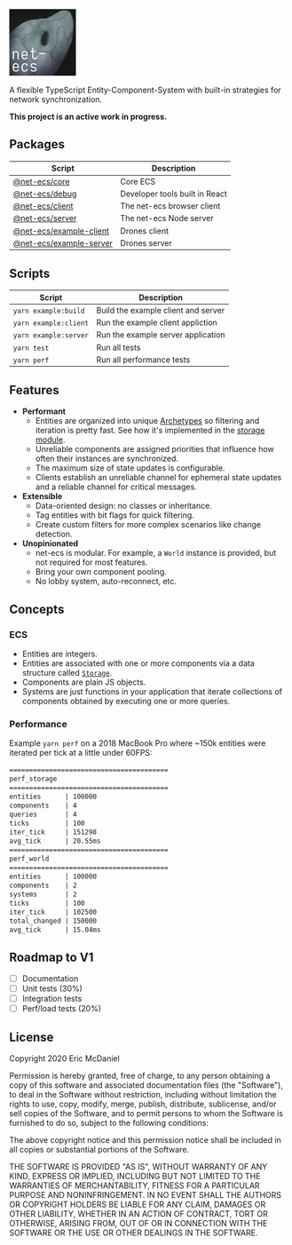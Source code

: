   <img src="./assets/logo.png" width="120px" alt="net-ecs logo">

A flexible TypeScript Entity-Component-System with built-in strategies for network synchronization.

**This project is an active work in progress.**

## Packages

| Script                                      | Description                    |
|---------------------------------------------|--------------------------------|
| [@net-ecs/core](./packages/core)            | Core ECS                       |
| [@net-ecs/debug](./packages/debug)          | Developer tools built in React |
| [@net-ecs/client](./packages/client)        | The net-ecs browser client     |
| [@net-ecs/server](./packages/server)        | The net-ecs Node server        |
| [@net-ecs/example-client](./example/client) | Drones client                  |
| [@net-ecs/example-server](./example/server) | Drones server                  |

## Scripts

| Script                | Description                          |
|-----------------------|--------------------------------------|
| `yarn example:build`  | Build the example client and server  |
| `yarn example:client` | Run the example client appliction    |
| `yarn example:server` | Run the example server application   |
| `yarn test`           | Run all tests                        |
| `yarn perf`           | Run all performance tests            |

## Features

- **Performant**
  * Entities are organized into unique [Archetypes](https://csherratt.github.io/blog/posts/specs-and-legion/) so filtering and iteration is pretty fast. See how it's implemented in the [storage module](./packages/core/src/storage).
  * Unreliable components are assigned priorities that influence how often their instances are synchronized.
  * The maximum size of state updates is configurable.
  * Clients establish an unreliable channel for ephemeral state updates and a reliable channel for critical messages.
- **Extensible**
  * Data-oriented design: no classes or inheritance.
  * Tag entities with bit flags for quick filtering.
  * Create custom filters for more complex scenarios like change detection.
- **Unopinionated**
  * net-ecs is modular. For example, a `World` instance is provided, but not required for most features.
  * Bring your own component pooling.
  * No lobby system, auto-reconnect, etc.

## Concepts

### ECS
- Entities are integers.
- Entities are associated with one or more components via a data structure called [`Storage`](./packages/core/src/storage).
- Components are plain JS objects.
- Systems are just functions in your application that iterate collections of components obtained by executing one or more queries.

### Performance

Example `yarn perf` on a 2018 MacBook Pro where ~150k entities were iterated per tick at a little under 60FPS:

```
========================================
perf_storage
========================================
entities      | 100000
components    | 4
queries       | 4
ticks         | 100
iter_tick     | 151298
avg_tick      | 20.55ms
========================================
perf_world
========================================
entities      | 100000
components    | 2
systems       | 2
ticks         | 100
iter_tick     | 102500
total_changed | 150000
avg_tick      | 15.04ms
```

## Roadmap to V1
- [ ] Documentation
- [ ] Unit tests (30%)
- [ ] Integration tests
- [ ] Perf/load tests (20%)

## License
Copyright 2020 Eric McDaniel

Permission is hereby granted, free of charge, to any person obtaining a copy of this software and associated documentation files (the "Software"), to deal in the Software without restriction, including without limitation the rights to use, copy, modify, merge, publish, distribute, sublicense, and/or sell copies of the Software, and to permit persons to whom the Software is furnished to do so, subject to the following conditions:

The above copyright notice and this permission notice shall be included in all copies or substantial portions of the Software.

THE SOFTWARE IS PROVIDED "AS IS", WITHOUT WARRANTY OF ANY KIND, EXPRESS OR IMPLIED, INCLUDING BUT NOT LIMITED TO THE WARRANTIES OF MERCHANTABILITY, FITNESS FOR A PARTICULAR PURPOSE AND NONINFRINGEMENT. IN NO EVENT SHALL THE AUTHORS OR COPYRIGHT HOLDERS BE LIABLE FOR ANY CLAIM, DAMAGES OR OTHER LIABILITY, WHETHER IN AN ACTION OF CONTRACT, TORT OR OTHERWISE, ARISING FROM, OUT OF OR IN CONNECTION WITH THE SOFTWARE OR THE USE OR OTHER DEALINGS IN THE SOFTWARE.
